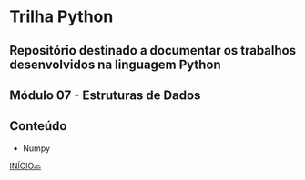 # Trilha Python
## Repositório destinado a documentar os trabalhos desenvolvidos na linguagem Python
## Módulo 07 - Estruturas de Dados
## Conteúdo
- Numpy

[INÍCIO🔙](https://github.com/marlissonls/trilha_python/tree/main)